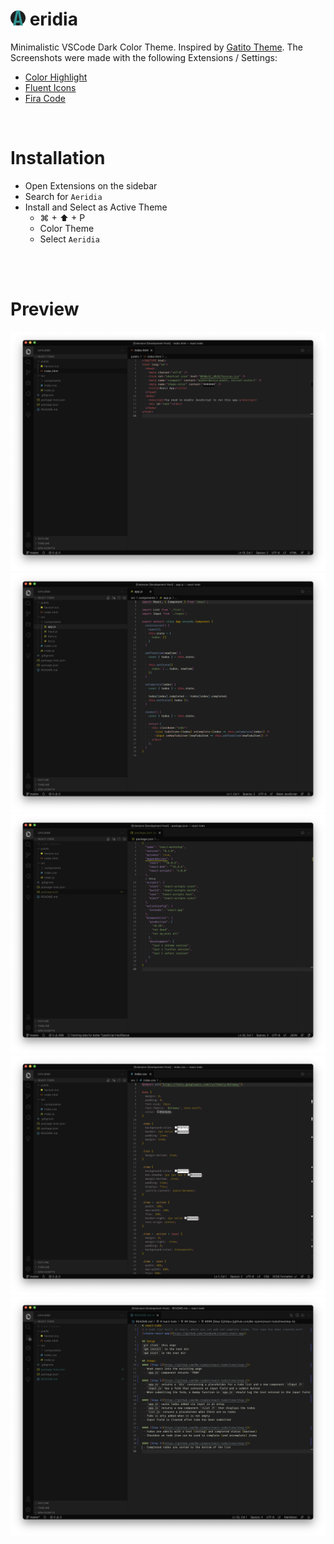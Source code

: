 # <img src="images/icon.png" alt="Icon" width="24" height="24" /> eridia

Minimalistic VSCode Dark Color Theme. Inspired by [Gatito Theme](https://github.com/pawelgrzybek/gatito-theme). The Screenshots were made with the following Extensions / Settings:
- [Color Highlight](https://marketplace.visualstudio.com/items?itemName=naumovs.color-highlight)
- [Fluent Icons](https://marketplace.visualstudio.com/items?itemName=miguelsolorio.fluent-icons)
- [Fira Code](https://github.com/tonsky/FiraCode)

<br />

# Installation
- Open Extensions on the sidebar
- Search for `Aeridia`
- Install and Select as Active Theme
  - ⌘ + ⬆ + P
  - Color Theme
  - Select `Aeridia`

<br />
<br />

# Preview
![Aeridia - HTML](images/Aeridia%20-%20HTML.png)
![Aeridia - JS](images/Aeridia%20-%20JS.png)
![Aeridia - JSON](images/Aeridia%20-%20JSON.png)
![Aeridia - CSS](images/Aeridia%20-%20CSS.png)
![Aeridia - MD](images/Aeridia%20-%20MD.png)
